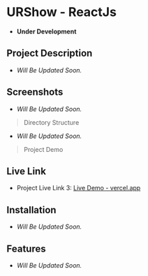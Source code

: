 # URShow - ReactJs

- <Strong>Under Development </Strong>

## Project Description

- <i>Will Be Updated Soon.</i>


## Screenshots

- <i>Will Be Updated Soon.</i>

> Directory Structure

- <i>Will Be Updated Soon.</i>

> Project Demo

## Live Link

- Project Live Link 3: [Live Demo - vercel.app](https://urshow.vercel.app/)

## Installation

- <i>Will Be Updated Soon.</i>


## Features
- <i>Will Be Updated Soon.</i>

